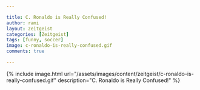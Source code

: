 ```yaml
---

title: C. Ronaldo is Really Confused!
author: rami
layout: zeitgeist 
categories: [Zeitgeist]
tags: [funny, soccer]
image: c-ronaldo-is-really-confused.gif
comments: true

---
```


{% include image.html url="/assets/images/content/zeitgeist/c-ronaldo-is-really-confused.gif" description="C. Ronaldo is Really Confused!" %}
